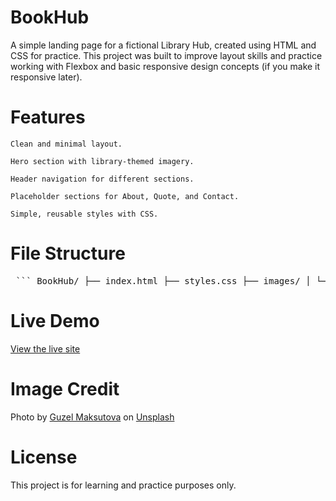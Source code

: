 # BookHub 

A simple landing page for a fictional Library Hub, created using HTML and CSS for practice.
This project was built to improve layout skills and practice working with Flexbox and basic responsive design concepts (if you make it responsive later).

# Features

    Clean and minimal layout.

    Hero section with library-themed imagery.

    Header navigation for different sections.

    Placeholder sections for About, Quote, and Contact.

    Simple, reusable styles with CSS.

# File Structure

<pre> ``` BookHub/ ├── index.html ├── styles.css ├── images/ │ └── library-image.jpg └── README.md ``` </pre> 

# Live Demo

[View the live site](https://navyachhokar.github.io/BookHub/)

# Image Credit

Photo by <a href="https://unsplash.com/@guzimak?utm_content=creditCopyText&utm_medium=referral&utm_source=unsplash">Guzel Maksutova</a> on <a href="https://unsplash.com/photos/person-in-white-long-sleeve-shirt-holding-white-book-B30XL_m3fso?utm_content=creditCopyText&utm_medium=referral&utm_source=unsplash">Unsplash</a>
      
# License

This project is for learning and practice purposes only.      
